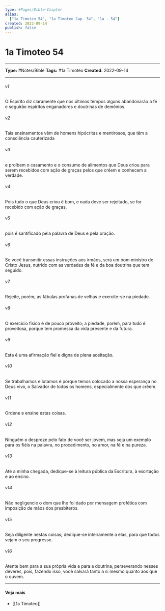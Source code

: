 ```yaml
---
type: #Pages/Bible-Chapter
alias:
  ["1a Timoteo 54", "1a Timoteo Cap. 54", "1a . 54"]
created: 2022-09-14
publish: false
---
```


# 1a Timoteo 54

---

**Type:** #Notes/Bible
**Tags:** #1a Timoteo
**Created:** 2022-09-14

---

###### v1
O Espírito diz claramente que nos últimos tempos alguns abandonarão a fé e seguirão espíritos enganadores e doutrinas de demônios.
###### v2
Tais ensinamentos vêm de homens hipócritas e mentirosos, que têm a consciência cauterizada
###### v3
e proíbem o casamento e o consumo de alimentos que Deus criou para serem recebidos com ação de graças pelos que crêem e conhecem a verdade.
###### v4
Pois tudo o que Deus criou é bom, e nada deve ser rejeitado, se for recebido com ação de graças,
###### v5
pois é santificado pela palavra de Deus e pela oração.
###### v6
Se você transmitir essas instruções aos irmãos, será um bom ministro de Cristo Jesus, nutrido com as verdades da fé e da boa doutrina que tem seguido.
###### v7
Rejeite, porém, as fábulas profanas de velhas e exercite-se na piedade.
###### v8
O exercício físico é de pouco proveito; a piedade, porém, para tudo é proveitosa, porque tem promessa da vida presente e da futura.
###### v9
Esta é uma afirmação fiel e digna de plena aceitação.
###### v10
Se trabalhamos e lutamos é porque temos colocado a nossa esperança no Deus vivo, o Salvador de todos os homens, especialmente dos que crêem.
###### v11
Ordene e ensine estas coisas.
###### v12
Ninguém o despreze pelo fato de você ser jovem, mas seja um exemplo para os fiéis na palavra, no procedimento, no amor, na fé e na pureza.
###### v13
Até a minha chegada, dedique-se à leitura pública da Escritura, à exortação e ao ensino.
###### v14
Não negligencie o dom que lhe foi dado por mensagem profética com imposição de mãos dos presbíteros.
###### v15
Seja diligente nestas coisas; dedique-se inteiramente a elas, para que todos vejam o seu progresso.
###### v16
Atente bem para a sua própria vida e para a doutrina, perseverando nesses deveres, pois, fazendo isso, você salvará tanto a si mesmo quanto aos que o ouvem.


---

#### Veja mais

- [[1a Timoteo]]
